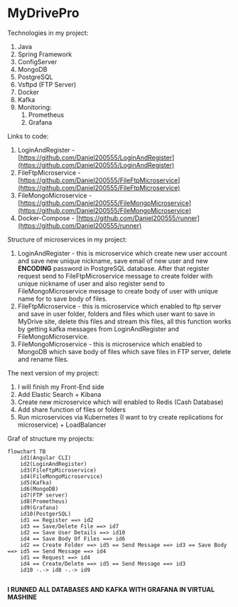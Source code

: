 # MyDrivePro

Technologies in my project:
1. Java
2. Spring Framework
3. ConfigServer
4. MongoDB
5. PostgreSQL
6. Vsftpd (FTP Server)
7. Docker
8. Kafka
9. Monitoring:
	1. Prometheus 
	2. Grafana

Links to code:
1. LoginAndRegister - [https://github.com/Daniel200555/LoginAndRegister](https://github.com/Daniel200555/LoginAndRegister)
2. FileFtpMicroservice - [https://github.com/Daniel200555/FileFtpMicroservice](https://github.com/Daniel200555/FileFtpMicroservice)
3. FileMongoMicroservice - [https://github.com/Daniel200555/FileMongoMicroservice](https://github.com/Daniel200555/FileMongoMicroservice)
4. Docker-Compose - [https://github.com/Daniel200555/runner](https://github.com/Daniel200555/runner)

Structure of microservices in my project:
1. LoginAndRegister - this is microservice which create new user account and save new unique nickname, save email of new user and new **ENCODING** password in PostgreSQL database. After that register request send to FileFtpMicroservice message to create folder with unique nickname of user and also register send to FileMongoMicroservice message to create body of user with unique name for to save body of files.
2. FileFtpMicroservice - this is microservice which enabled to ftp server and save in user folder, folders and files which user want to save in MyDrive site, delete this files and stream this files, all this function works by getting kafka messages from LoginAndRegister and FileMongoMicroservice.
3. FileMongoMicroservice - this is microservice which enabled to MongoDB which save body of files which save files in FTP server, delete and rename files.

The next version of my project:
1. I will finish my Front-End side
2. Add Elastic Search + Kibana
3. Create new microservice which will enabled to Redis (Cash Database)
4. Add share function of files or folders
5. Run microservices via Kubernetes (I want to try create replications for microservice) + LoadBalancer

Graf of structure my projects:

```mermaid
flowchart TB
	id1(Angular CLI)
	id2(LoginAndRegister)
	id3(FileFtpMicroservice)
	id4(FileMongoMicroservice)
	id5(Kafka)
	id6(MongoDB)
	id7(FTP server)
	id8(Prometheus)
	id9(Grafana)
	id10(PostgerSQL)
	id1 == Register ==> id2
	id3 == Save/Delete File ==> id7
	id2 == Save User Details ==> id10
	id4 == Save Body Of Files ==> id6
	id2 == Create Folder ==> id5 == Send Message ==> id3 == Save Body ==> id5 == Send Message ==> id4
	id1 == Request ==> id4
	id4 == Create/Delete ==> id5 == Send Message ==> id3
	id10 -.-> id8 -.-> id9
	
```

**I RUNNED ALL DATABASES AND KAFKA WITH GRAFANA IN VIRTUAL MASHINE**
